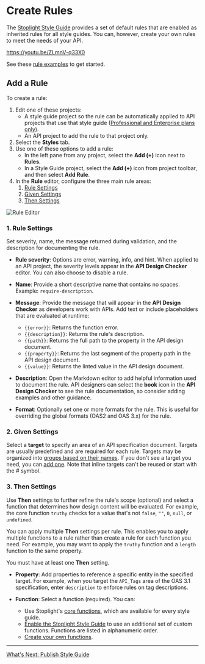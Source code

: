 # Create Rules

The [Stoplight Style Guide](https://apistylebook.stoplight.io/docs/stoplight-style-guide) provides a set of default rules that are enabled as inherited rules for all style guides. You can, however, create your own rules to meet the needs of your API.

https://youtu.be/ZLmnV-q33X0

See these [rule examples](g-rule-examples.md) to get started.

## Add a Rule

To create a rule:

1. Edit one of these projects:
   - A style guide project so the rule can be automatically applied to API projects that use that style guide ([Professional and Enterprise plans only](https://stoplight.io/pricing)). 
   - An API project to add the rule to that project only. 
2. Select the **Styles** tab.
3. Use one of these options to add a rule:
   - In the left pane from any project, select the **Add (+)** icon next to **Rules**. 
   - In a Style Guide project, select the **Add (+)** icon from project toolbar, and then select **Add Rule**.
4. In the **Rule** editor, configure the three main rule areas:
    1. [Rule Settings](#Rule-Settings)
    2. [Given Settings](#Given-Settings)
    3. [Then Settings](#Then-Settings)

![Rule Editor](https://stoplight.io/api/v1/projects/cHJqOjI/images/lofFeZwM2UY)

### 1. Rule Settings

Set severity, name, the message returned during validation, and the description for documenting the rule.

- **Rule severity**: Options are error, warning, info, and hint. When applied to an API project, the severity levels appear in the **API Design Checker** editor. You can also choose to disable a rule.

- **Name**: Provide a short descriptive name that contains no spaces. Example: `require-description`.

- **Message**: Provide the message that will appear in the **API Design Checker** as developers work with APIs. Add text or include placeholders that are evaluated at runtime:

   - `{{error}}`: Returns the function error.
   - `{{description}}`: Returns the rule's description.
   - `{{path}}`: Returns the full path to the property in the API design document.
   - `{{property}}`: Returns the last segment of the property path in the API design document.
   - `{{value}}`: Returns the linted value in the API design document.

- **Description**: Open the Markdown editor to add helpful information used to document the rule. API designers can select the **book** icon in the **API Design Checker** to see the rule documentation, so consider adding examples and other guidance.

- **Format**: Optionally set one or more formats for the rule. This is useful for overriding the global formats (OAS2 and OAS 3.x) for the rule.

### 2. Given Settings

Select a **target** to specify an area of an API specification document. Targets are usually predefined and are required for each rule. Targets may be organized into [groups based on their names](b-create-targets.md#organize-targets). If you don't see a target you need, you can [add one](b-create-targets.md). Note that inline targets can't be reused or start with the # symbol.

### 3. Then Settings

Use **Then** settings to further refine the rule's scope (optional) and select a function that determines how design content will be evaluated. For example, the core function `truthy` checks for a value that's not `false`, `""`, `0`, `null`, or `undefined`.

You can apply multiple **Then** settings per rule. This enables you to apply multiple functions to a rule rather than create a rule for each function you need. For example, you may want to apply the `truthy` function and a `length` function to the same property.

You must have at least one **Then** setting.

- **Property**: Add properties to reference a specific entity in the specified target. For example, when you target the `API_Tags` area of the OAS 3.1 specification, enter `description` to enforce rules on tag descriptions.


- **Function**: Select a function (required). You can:

  -  Use Stoplight's [core functions](https://meta.stoplight.io/docs/spectral/ZG9jOjExNg-core-functions), which are available for every style guide. 
  - [Enable the Stoplight Style Guide](d-enable-style-guide.md) to use an additional set of custom functions. Functions are listed in alphanumeric order.
  - [Create your own functions](h-create-custom-functions.md).

---

[What's Next: Publish Style Guide](e.publish-style-guide.md)